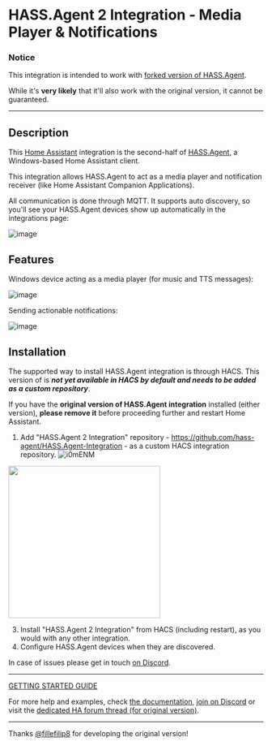 # HASS.Agent 2 Integration - Media Player & Notifications

### Notice

This integration is intended to work with <a href="https://github.com/hass-agent/HASS.Agent" target="_blank">forked version of HASS.Agent</a>.

While it's **very likely** that it'll also work with the original version, it cannot be guaranteed.

----

## Description

This <a href="https://www.home-assistant.io" target="_blank">Home Assistant</a> integration is the second-half of <a href="https://github.com/hass-agent/HASS.Agent" target="_blank">HASS.Agent</a>, a Windows-based Home Assistant client.

This integration allows HASS.Agent to act as a media player and notification receiver (like Home Assistant Companion Applications). 

All communication is done through MQTT. It supports auto discovery, so you'll see your HASS.Agent devices show up automatically in the integrations page:

![image](https://user-images.githubusercontent.com/81011038/198246059-caa7f1cd-89f7-41f9-989e-724a1a67c2fe.png)

## Features
Windows device acting as a media player (for music and TTS messages):

![image](https://user-images.githubusercontent.com/81011038/198246217-cce288be-bbb7-4c5f-baff-510cc99c30b1.png)

Sending actionable notifications:

![image](https://user-images.githubusercontent.com/81011038/190643738-724dac45-4d03-4a19-a0e6-3a59b5de0aad.png)

## Installation

The supported way to install HASS.Agent integration is through HACS. This version of is ***not yet available in HACS by default and needs to be added as a custom repository***.

If you have the **original version of HASS.Agent integration** installed (either version), **please remove it** before proceeding further and restart Home Assistant.

1. Add "HASS.Agent 2 Integration" repository - https://github.com/hass-agent/HASS.Agent-Integration - as a custom HACS integration repository.
 ![i0mENM](https://github.com/amadeo-alex/HASS.Agent-Integration/assets/68441479/13e0f132-9b01-46f0-97c9-05f33f214aaf)
 <img src="https://github.com/amadeo-alex/HASS.Agent-Integration/assets/68441479/438a0dd7-975f-4cf3-a138-887fd4cf9eee" width="300" />

3. Install "HASS.Agent 2 Integration" from HACS (including restart), as you would with any other integration.
4. Configure HASS.Agent devices when they are discovered.

In case of issues please get in touch <a href="https://discord.gg/JfZj98xqJr" target="_blank">on Discord</a>.

----

[GETTING STARTED GUIDE](https://www.hass-agent.io/latest/getting-started/)

For more help and examples, check [the documentation](https://www.hass-agent.io/latest/), <a href="https://discord.gg/JfZj98xqJr" target="_blank">join on Discord</a> or visit the <a href="https://community.home-assistant.io/t/hass-agent-a-new-windows-based-client-to-receive-notifications-perform-quick-actions-and-much-more/369094" target="_blank">dedicated HA forum thread (for original version)</a>.

----

Thanks [@fillefilip8](https://github.com/fillefilip8) for developing the original version!
